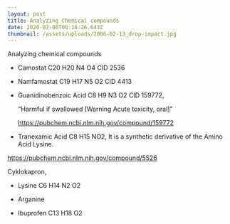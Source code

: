 ```yaml
---
layout: post
title: Analyzing Chemical compounds
date: 2020-07-06T06:16:26.643Z
thumbnail: /assets/uploads/2006-02-13_drop-impact.jpg
---
```

Analyzing chemical compounds 

* Camostat C20 H20 N4 O4 CID 2536



* Namfamostat C19 H17 N5 O2 CID 4413



* Guanidinobenzoic Acid C8 H9 N3 O2 CID 159772, 

  "Harmful if swallowed \[Warning Acute toxicity, oral]"

  <https://pubchem.ncbi.nlm.nih.gov/compound/159772>



* Tranexamic Acid C8 H15 NO2, It is a synthetic derivative of the Amino Acid Lysine. 

<https://pubchem.ncbi.nlm.nih.gov/compound/5526>



Cyklokapron, 



* Lysine C6 H14 N2 O2

<!---->

* Arganine



* Ibuprofen C13 H18 O2